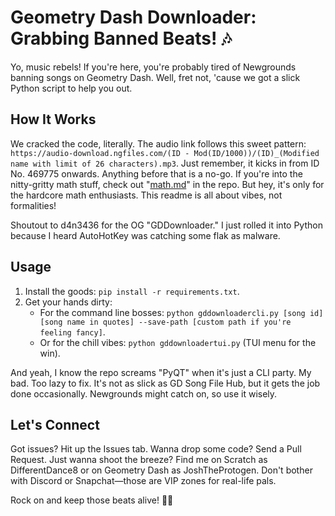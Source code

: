 Geometry Dash Downloader: Grabbing Banned Beats! 🎶
===================================================

Yo, music rebels! If you're here, you're probably tired of Newgrounds banning songs on Geometry Dash. Well, fret not, 'cause we got a slick Python script to help you out.

How It Works
------------

We cracked the code, literally. The audio link follows this sweet pattern: `https://audio-download.ngfiles.com/(ID - Mod(ID/1000))/(ID)_(Modified name with limit of 26 characters).mp3`. Just remember, it kicks in from ID No. 469775 onwards. Anything before that is a no-go. If you're into the nitty-gritty math stuff, check out "[math.md](http://math.md)" in the repo. But hey, it's only for the hardcore math enthusiasts. This readme is all about vibes, not formalities!

Shoutout to d4n3436 for the OG "GDDownloader." I just rolled it into Python because I heard AutoHotKey was catching some flak as malware.

Usage
-----

1.  Install the goods: `pip install -r requirements.txt`.
2.  Get your hands dirty:
    *   For the command line bosses: `python gddownloadercli.py [song id] [song name in quotes] --save-path [custom path if you're feeling fancy]`.
    *   Or for the chill vibes: `python gddownloadertui.py` (TUI menu for the win).

And yeah, I know the repo screams "PyQT" when it's just a CLI party. My bad. Too lazy to fix. It's not as slick as GD Song File Hub, but it gets the job done occasionally. Newgrounds might catch on, so use it wisely.

Let's Connect
-------------

Got issues? Hit up the Issues tab. Wanna drop some code? Send a Pull Request. Just wanna shoot the breeze? Find me on Scratch as DifferentDance8 or on Geometry Dash as JoshTheProtogen. Don't bother with Discord or Snapchat—those are VIP zones for real-life pals.

Rock on and keep those beats alive! 🤘✨